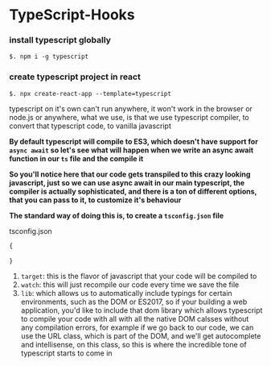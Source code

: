 # TypeScript-Hooks

### install typescript globally

`
$. npm i -g typescript
`


### create typescript project in react

`
$. npx create-react-app --template=typescript
`


typescript on it's own can't run anywhere, it won't work in the browser or node.js or anywhere, what we use, is that we use typescript compiler, to convert that typescript code, to vanilla javascript

**By default typescript will compile to ES3, which doesn't have support for `async await` so let's see what will happen when we write an async await function in our `ts` file and the compile it**

**So you'll notice here that our code gets transpiled to this crazy looking javascript, just so we can use async await in our main typescript, the compiler is actually sophisticated, and there is a ton of different options, that you can pass to it, to customize it's behaviour**

**The standard way of doing this is, to create a `tsconfig.json` file**


tsconfig.json
```js
{
  
}
```

1.  `target`:  this is the flavor of javascript that your code will be compiled to
2.  `watch`: this will just recompile our code every time we save the file
3.  `lib`: which allows us to automatically include typings for certain environments, such as the DOM or ES2017, so if your building a web application, you'd like to include that dom library which allows typescript to compile your code with all with all the native DOM calsses without any compilation errors, for example if we go back to our code, we can use the URL class, which is part of the DOM, and we'll get autocomplete and intellisense, on this class, so this is where the incredible tone of typescript starts to come in 
